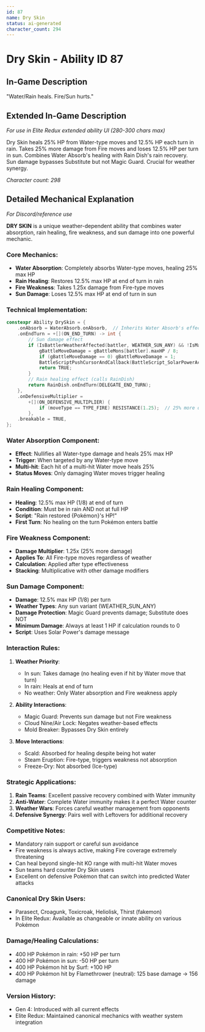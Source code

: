```yaml
---
id: 87
name: Dry Skin
status: ai-generated
character_count: 294
---
```


# Dry Skin - Ability ID 87

## In-Game Description
"Water/Rain heals. Fire/Sun hurts."

## Extended In-Game Description
*For use in Elite Redux extended ability UI (280-300 chars max)*

Dry Skin heals 25% HP from Water-type moves and 12.5% HP each turn in rain. Takes 25% more damage from Fire moves and loses 12.5% HP per turn in sun. Combines Water Absorb's healing with Rain Dish's rain recovery. Sun damage bypasses Substitute but not Magic Guard. Crucial for weather synergy.

*Character count: 298*

## Detailed Mechanical Explanation
*For Discord/reference use*

**DRY SKIN** is a unique weather-dependent ability that combines water absorption, rain healing, fire weakness, and sun damage into one powerful mechanic.

### Core Mechanics:
- **Water Absorption**: Completely absorbs Water-type moves, healing 25% max HP
- **Rain Healing**: Restores 12.5% max HP at end of turn in rain
- **Fire Weakness**: Takes 1.25x damage from Fire-type moves
- **Sun Damage**: Loses 12.5% max HP at end of turn in sun

### Technical Implementation:
```c
constexpr Ability DrySkin = {
    .onAbsorb = WaterAbsorb.onAbsorb,  // Inherits Water Absorb's effect
    .onEndTurn = +[](ON_END_TURN) -> int {
        // Sun damage effect
        if (IsBattlerWeatherAffected(battler, WEATHER_SUN_ANY) && !IsMagicGuardProtected(battler)) {
            gBattleMoveDamage = gBattleMons[battler].maxHP / 8;
            if (gBattleMoveDamage == 0) gBattleMoveDamage = 1;
            BattleScriptPushCursorAndCallback(BattleScript_SolarPowerActivates);
            return TRUE;
        }
        // Rain healing effect (calls RainDish)
        return RainDish.onEndTurn(DELEGATE_END_TURN);
    },
    .onDefensiveMultiplier =
        +[](ON_DEFENSIVE_MULTIPLIER) {
            if (moveType == TYPE_FIRE) RESISTANCE(1.25);  // 25% more damage
        },
    .breakable = TRUE,
};
```

### Water Absorption Component:
- **Effect**: Nullifies all Water-type damage and heals 25% max HP
- **Trigger**: When targeted by any Water-type move
- **Multi-hit**: Each hit of a multi-hit Water move heals 25%
- **Status Moves**: Only damaging Water moves trigger healing

### Rain Healing Component:
- **Healing**: 12.5% max HP (1/8) at end of turn
- **Condition**: Must be in rain AND not at full HP
- **Script**: "Rain restored {Pokémon}'s HP!"
- **First Turn**: No healing on the turn Pokémon enters battle

### Fire Weakness Component:
- **Damage Multiplier**: 1.25x (25% more damage)
- **Applies To**: All Fire-type moves regardless of weather
- **Calculation**: Applied after type effectiveness
- **Stacking**: Multiplicative with other damage modifiers

### Sun Damage Component:
- **Damage**: 12.5% max HP (1/8) per turn
- **Weather Types**: Any sun variant (WEATHER_SUN_ANY)
- **Damage Protection**: Magic Guard prevents damage; Substitute does NOT
- **Minimum Damage**: Always at least 1 HP if calculation rounds to 0
- **Script**: Uses Solar Power's damage message

### Interaction Rules:
1. **Weather Priority**: 
   - In sun: Takes damage (no healing even if hit by Water move that turn)
   - In rain: Heals at end of turn
   - No weather: Only Water absorption and Fire weakness apply

2. **Ability Interactions**:
   - Magic Guard: Prevents sun damage but not Fire weakness
   - Cloud Nine/Air Lock: Negates weather-based effects
   - Mold Breaker: Bypasses Dry Skin entirely

3. **Move Interactions**:
   - Scald: Absorbed for healing despite being hot water
   - Steam Eruption: Fire-type, triggers weakness not absorption
   - Freeze-Dry: Not absorbed (Ice-type)

### Strategic Applications:
1. **Rain Teams**: Excellent passive recovery combined with Water immunity
2. **Anti-Water**: Complete Water immunity makes it a perfect Water counter
3. **Weather Wars**: Forces careful weather management from opponents
4. **Defensive Synergy**: Pairs well with Leftovers for additional recovery

### Competitive Notes:
- Mandatory rain support or careful sun avoidance
- Fire weakness is always active, making Fire coverage extremely threatening
- Can heal beyond single-hit KO range with multi-hit Water moves
- Sun teams hard counter Dry Skin users
- Excellent on defensive Pokémon that can switch into predicted Water attacks

### Canonical Dry Skin Users:
- Parasect, Croagunk, Toxicroak, Heliolisk, Thirst (fakemon)
- In Elite Redux: Available as changeable or innate ability on various Pokémon

### Damage/Healing Calculations:
- 400 HP Pokémon in rain: +50 HP per turn
- 400 HP Pokémon in sun: -50 HP per turn  
- 400 HP Pokémon hit by Surf: +100 HP
- 400 HP Pokémon hit by Flamethrower (neutral): 125 base damage → 156 damage

### Version History:
- Gen 4: Introduced with all current effects
- Elite Redux: Maintained canonical mechanics with weather system integration